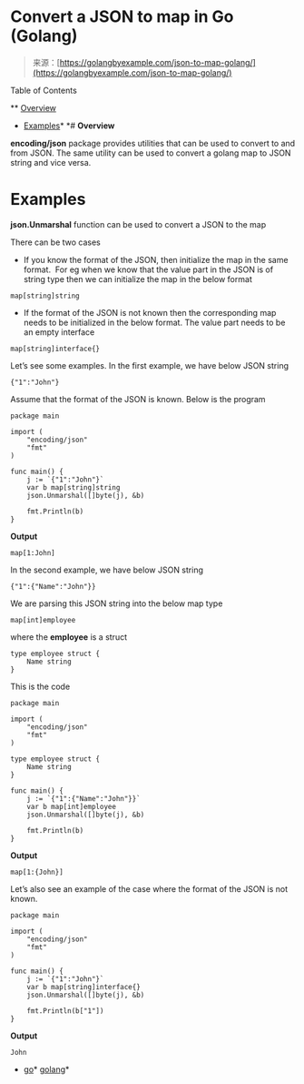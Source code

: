 <!--yml
category: 未分类
date: 2024-10-13 06:33:21
-->

# Convert a JSON to map in Go (Golang)

> 来源：[https://golangbyexample.com/json-to-map-golang/](https://golangbyexample.com/json-to-map-golang/)

Table of Contents

 **   [Overview](#Overview "Overview")
*   [Examples](#Examples "Examples")*  *# **Overview**

**encoding/json** package provides utilities that can be used to convert to and from JSON. The same utility can be used to convert a golang map to JSON string and vice versa.

# **Examples**

**json.Unmarshal** function can be used to convert a JSON to the map

There can be two cases

*   If you know the format of the JSON, then initialize the map in the same format.  For eg when we know that the value part in the JSON is of string type then we can initialize the map in the below format

```
map[string]string
```

*   If the format of the JSON is not known then the corresponding map needs to be initialized in the below format. The value part needs to be an empty interface

```
map[string]interface{}
```

Let’s see some examples. In the first example, we have below JSON string

```
{"1":"John"}
```

Assume that the format of the JSON is known. Below is the program

```
package main

import (
	"encoding/json"
	"fmt"
)

func main() {
	j := `{"1":"John"}`
	var b map[string]string
	json.Unmarshal([]byte(j), &b)

	fmt.Println(b)
}
```

**Output**

```
map[1:John]
```

In the second example, we have below JSON string

```
{"1":{"Name":"John"}}
```

We are parsing this JSON string into the below map type

```
map[int]employee
```

where the **employee** is a struct

```
type employee struct {
    Name string
}
```

This is the code

```
package main

import (
	"encoding/json"
	"fmt"
)

type employee struct {
	Name string
}

func main() {
	j := `{"1":{"Name":"John"}}`
	var b map[int]employee
	json.Unmarshal([]byte(j), &b)

	fmt.Println(b)
}
```

**Output**

```
map[1:{John}]
```

Let’s also see an example of the case where the format of the JSON is not known.

```
package main

import (
	"encoding/json"
	"fmt"
)

func main() {
	j := `{"1":"John"}`
	var b map[string]interface{}
	json.Unmarshal([]byte(j), &b)

	fmt.Println(b["1"])
}
```

**Output**

```
John
```

*   [go](https://golangbyexample.com/tag/go/)*   [golang](https://golangbyexample.com/tag/golang/)*